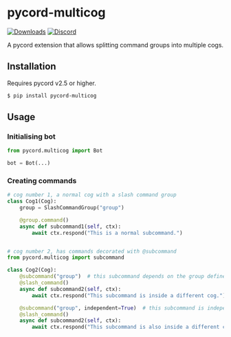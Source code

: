 # pycord-multicog
[![Downloads](https://img.shields.io/pypi/dm/pycord-multicog?logo=pypi&logoColor=white)](https://pypi.org/project/pycord-multicog/)
[![Discord](https://img.shields.io/discord/789829818547175446?label=discord&logo=discord&color=5865F2&logoColor=white)](https://discord.com/invite/8JsMVhBP4W)

A pycord extension that allows splitting command groups into multiple cogs.

## Installation
Requires pycord v2.5 or higher.

```sh
$ pip install pycord-multicog
```

## Usage
### Initialising bot
```py
from pycord.multicog import Bot

bot = Bot(...)
```

### Creating commands
```py
# cog number 1, a normal cog with a slash command group
class Cog1(Cog):
    group = SlashCommandGroup("group")

    @group.command()
    async def subcommand1(self, ctx):
        await ctx.respond("This is a normal subcommand.")


# cog number 2, has commands decorated with @subcommand
from pycord.multicog import subcommand

class Cog2(Cog):
    @subcommand("group")  # this subcommand depends on the group defined in Cog1
    @slash_command()
    async def subcommand2(self, ctx):
        await ctx.respond("This subcommand is inside a different cog.")

    @subcommand("group", independent=True)  # this subcommand is independent
    @slash_command()
    async def subcommand2(self, ctx):
        await ctx.respond("This subcommand is also inside a different cog.")
```

